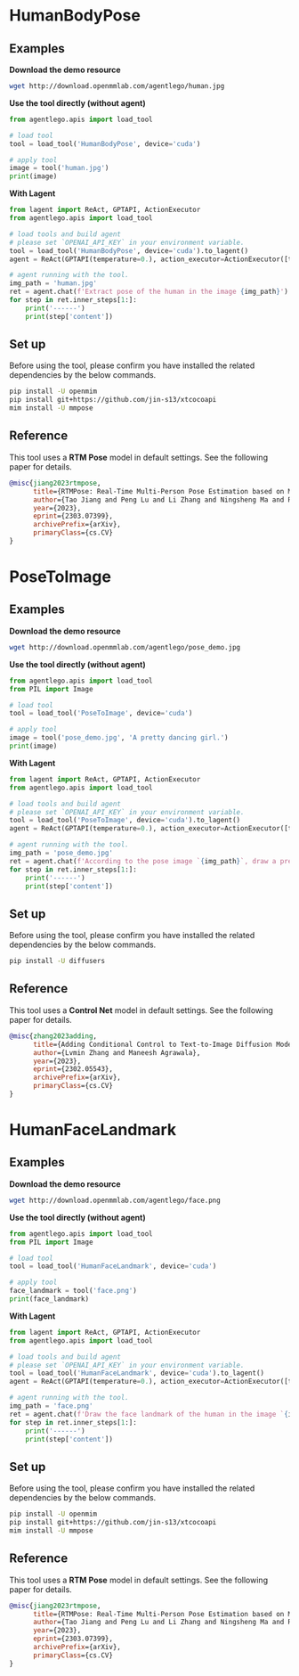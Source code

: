 # HumanBodyPose

## Examples

**Download the demo resource**

```bash
wget http://download.openmmlab.com/agentlego/human.jpg
```

**Use the tool directly (without agent)**

```python
from agentlego.apis import load_tool

# load tool
tool = load_tool('HumanBodyPose', device='cuda')

# apply tool
image = tool('human.jpg')
print(image)
```

**With Lagent**

```python
from lagent import ReAct, GPTAPI, ActionExecutor
from agentlego.apis import load_tool

# load tools and build agent
# please set `OPENAI_API_KEY` in your environment variable.
tool = load_tool('HumanBodyPose', device='cuda').to_lagent()
agent = ReAct(GPTAPI(temperature=0.), action_executor=ActionExecutor([tool]))

# agent running with the tool.
img_path = 'human.jpg'
ret = agent.chat(f'Extract pose of the human in the image {img_path}')
for step in ret.inner_steps[1:]:
    print('------')
    print(step['content'])
```

## Set up

Before using the tool, please confirm you have installed the related dependencies by the below commands.

```bash
pip install -U openmim
pip install git+https://github.com/jin-s13/xtcocoapi
mim install -U mmpose
```

## Reference

This tool uses a **RTM Pose** model in default settings. See the following paper for details.

```bibtex
@misc{jiang2023rtmpose,
      title={RTMPose: Real-Time Multi-Person Pose Estimation based on MMPose},
      author={Tao Jiang and Peng Lu and Li Zhang and Ningsheng Ma and Rui Han and Chengqi Lyu and Yining Li and Kai Chen},
      year={2023},
      eprint={2303.07399},
      archivePrefix={arXiv},
      primaryClass={cs.CV}
}
```

# PoseToImage

## Examples

**Download the demo resource**

```bash
wget http://download.openmmlab.com/agentlego/pose_demo.jpg
```

**Use the tool directly (without agent)**

```python
from agentlego.apis import load_tool
from PIL import Image

# load tool
tool = load_tool('PoseToImage', device='cuda')

# apply tool
image = tool('pose_demo.jpg', 'A pretty dancing girl.')
print(image)
```

**With Lagent**

```python
from lagent import ReAct, GPTAPI, ActionExecutor
from agentlego.apis import load_tool

# load tools and build agent
# please set `OPENAI_API_KEY` in your environment variable.
tool = load_tool('PoseToImage', device='cuda').to_lagent()
agent = ReAct(GPTAPI(temperature=0.), action_executor=ActionExecutor([tool]))

# agent running with the tool.
img_path = 'pose_demo.jpg'
ret = agent.chat(f'According to the pose image `{img_path}`, draw a pretty dancing girl.')
for step in ret.inner_steps[1:]:
    print('------')
    print(step['content'])
```

## Set up

Before using the tool, please confirm you have installed the related dependencies by the below commands.

```bash
pip install -U diffusers
```

## Reference

This tool uses a **Control Net** model in default settings. See the following paper for details.

```bibtex
@misc{zhang2023adding,
      title={Adding Conditional Control to Text-to-Image Diffusion Models},
      author={Lvmin Zhang and Maneesh Agrawala},
      year={2023},
      eprint={2302.05543},
      archivePrefix={arXiv},
      primaryClass={cs.CV}
}
```

# HumanFaceLandmark

## Examples

**Download the demo resource**

```bash
wget http://download.openmmlab.com/agentlego/face.png
```

**Use the tool directly (without agent)**

```python
from agentlego.apis import load_tool
from PIL import Image

# load tool
tool = load_tool('HumanFaceLandmark', device='cuda')

# apply tool
face_landmark = tool('face.png')
print(face_landmark)
```

**With Lagent**

```python
from lagent import ReAct, GPTAPI, ActionExecutor
from agentlego.apis import load_tool

# load tools and build agent
# please set `OPENAI_API_KEY` in your environment variable.
tool = load_tool('HumanFaceLandmark', device='cuda').to_lagent()
agent = ReAct(GPTAPI(temperature=0.), action_executor=ActionExecutor([tool]))

# agent running with the tool.
img_path = 'face.png'
ret = agent.chat(f'Draw the face landmark of the human in the image `{img_path}`')
for step in ret.inner_steps[1:]:
    print('------')
    print(step['content'])
```

## Set up

Before using the tool, please confirm you have installed the related dependencies by the below commands.

```bash
pip install -U openmim
pip install git+https://github.com/jin-s13/xtcocoapi
mim install -U mmpose
```

## Reference

This tool uses a **RTM Pose** model in default settings. See the following paper for details.

```bibtex
@misc{jiang2023rtmpose,
      title={RTMPose: Real-Time Multi-Person Pose Estimation based on MMPose},
      author={Tao Jiang and Peng Lu and Li Zhang and Ningsheng Ma and Rui Han and Chengqi Lyu and Yining Li and Kai Chen},
      year={2023},
      eprint={2303.07399},
      archivePrefix={arXiv},
      primaryClass={cs.CV}
}
```
